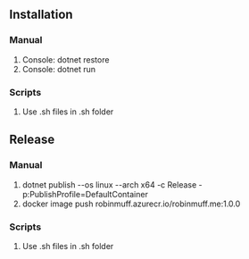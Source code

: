 ## Installation
### Manual
1. Console: dotnet restore
2. Console: dotnet run
### Scripts
1. Use .sh files in .sh folder

## Release
### Manual
1. dotnet publish --os linux --arch x64 -c Release -p:PublishProfile=DefaultContainer
2. docker image push robinmuff.azurecr.io/robinmuff.me:1.0.0
### Scripts
1. Use .sh files in .sh folder